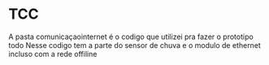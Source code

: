 # TCC
A pasta comunicaçaointernet é o codigo que utilizei pra fazer o prototipo todo
Nesse codigo tem a parte do sensor de chuva e o modulo de ethernet incluso com a rede offiline
